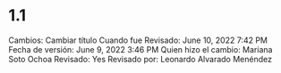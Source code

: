 # 1.1

Cambios: Cambiar título
Cuando fue Revisado: June 10, 2022 7:42 PM
Fecha de  versión: June 9, 2022 3:46 PM
Quien hizo el cambio: Mariana Soto Ochoa
Revisado: Yes
Revisado por: Leonardo Alvarado Menéndez